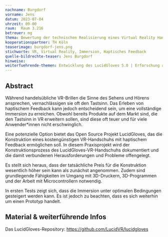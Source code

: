 ```yaml
---
nachname: Burgdorf
vorname: Jens
datum: 2023-07-04
uhrzeit: 09-00
raum:  Raum 3.216
betreuer: mg
thema: Bewertung der technischen Realisierung eines Virtual Reality Handschuhs mit haptischem Feedback
kooperationspartner: TH Köln
teaserimage: burgdorf-jens.png
stichworte: VR, Virtual Reality, Immersion, Haptisches Feedback 
quelle-bildrechte-teaser: Jens Burgdorf
hinweise:
weiterfuehrende-themen: Entwicklung des LucidGloves 5.0 | Erforschung alternativer Anwedungsgebiete
---
```


## Abstract

Während handelsübliche VR-Brillen die Sinne des Sehens und Hörens ansprechen, vernachlässigen sie oft den Tastsinn. Das Erleben von haptischem Feedback kann jedoch entscheidend sein, um eine vollständige Immersion zu erreichen. Obwohl bereits Produkte auf dem Markt sind, die den Tastsinn in VR erweitern sollen, sind diese oft teuer und für viele Anwender*innen nicht erschwinglich.

Eine potenzielle Option bietet das Open Source Projekt LucidGloves, das die Konstruktion eines kostengünstigen VR-Handschuhs mit haptischem Feedback ermöglichen soll. In diesem Praxisprojekt wird der Konstruktionsprozess des LucidGloves-VR-Handschuhs dokumentiert und die damit verbundenen Herausforderungen und Probleme offengelegt.

Es stellt sich heraus, dass der tatsächliche Preis für die Konstruktion wesentlich höher sein kann als zunächst angenommen. Zudem sind grundlegende Fähigkeiten im Umgang mit 3D-Druckern, 3D-Programmen und der Arbeit mit Microcontrollern notwendig.

In ersten Tests zeigt sich, dass die Immersion unter optimalen Bedingungen gesteigert werden kann. Es ist jedoch zu beachten, dass es sich weiterhin um einen Prototyp handelt.

## Material & weiterführende Infos
Das LucidGloves-Repository: https://github.com/LucidVR/lucidgloves